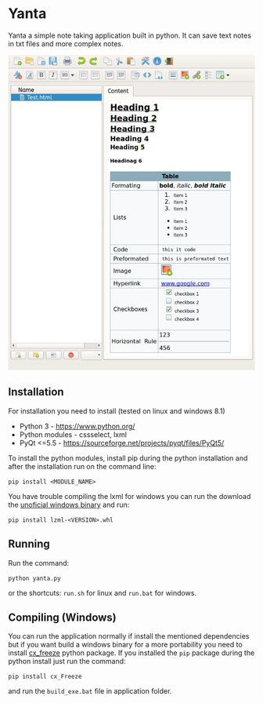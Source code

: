 # Yanta

Yanta a simple note taking application built in python. It can save text notes in txt files and more complex notes.

![Screenshot 1](screenshot1.jpg)

## Installation

For installation you need to install (tested on linux and windows 8.1)

* Python 3 - https://www.python.org/
* Python modules - cssselect, lxml
* PyQt <=5.5 - https://sourceforge.net/projects/pyqt/files/PyQt5/

To install the python modules, install pip during the python installation and after the installation run on the command line:

    pip install <MODULE_NAME>

You have trouble compiling the lxml for windows you can run the download the [unoficial windows binary](http://www.lfd.uci.edu/~gohlke/pythonlibs/#lxml) and run:

    pip install lzml-<VERSION>.whl

## Running

Run the command: 

	python yanta.py

or the shortcuts: `run.sh` for linux and `run.bat` for windows.

## Compiling (Windows)

You can run the application normally if install the mentioned dependencies but if you want build a windows binary for a more portability you need to install [cx_freeze](http://cx-freeze.sourceforge.net/) python package. If you installed the `pip` package during the python install just run the command:

	pip install cx_Freeze

and run the `build_exe.bat` file in application folder.
